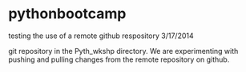 pythonbootcamp
==============

testing the use of a remote github respository 3/17/2014

git repository in the Pyth_wkshp directory.  We are experimenting with pushing and pulling changes from the remote repository on github.


